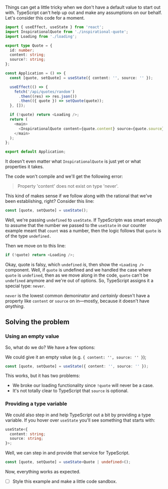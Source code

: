 Things can get a little tricky when we don't have a default value to start out with. TypeScript can't help up out and make any assumptions on our behalf. Let's consider this code for a moment.

````ts
import { useEffect, useState } from 'react';
import InspirationalQuote from './inspirational-quote';
import Loading from './loading';

export type Quote = {
  id: number;
  content: string;
  source?: string;
};

const Application = () => {
  const [quote, setQuote] = useState({ content: '', source: '' });

  useEffect(() => {
    fetch('/api/quotes/random')
      .then((res) => res.json())
      .then(({ quote }) => setQuote(quote));
  }, []);

  if (!quote) return <Loading />;
  return (
    <main>
      <InspirationalQuote content={quote.content} source={quote.source} />
    </main>
  );
};

export default Application;
````

It doesn't even matter what `InspirationalQuote` is just yet or what properties it takes.

The code won't compile and we'll get the following error:

 > 
 > Property 'content' does not exist on type 'never'.

This kind of makes sense if we follow along with the rational that we've been establishing, right? Consider this line:

````ts
const [quote, setQuote] = useState();
````

Well, we're passing `undefined` to `useState`. If TypeScriptn was smart enough to assume that the number we passed to the `useState` in our counter example meant that `count` was a number, then the logic follows that `quote` is of the type `undefined.`

Then we move on to this line:

````ts
if (!quote) return <Loading />;
````

Okay, quote is falsy, which `undefined` *is*, then show the `<Loading />` component. Well, if `quote` is undefined and we handled the case where `quote` is `undefined`, then as we move along in the code, `quote` can't be `undefined` anymore and we're out of options. So, TypeScript assigns it a special type: `never`.

`never` is the lowest common demoninator and *certainly* doesn't have a property like `content` or `source` on in—mostly, because it doesn't have *anything*.

## Solving the problem

### Using an empty value

So, what do we do? We have a few options:

We could give it an empty value (e.g. `{ content: '', source: '' }`);

````ts
const [quote, setQuote] = useState({ content: '', source: '' });
````

This works, but it has two problems:

* We broke our loading functionality since `!quote` will never be a case.
* It's not totally clear to TypeScript that `source` is optional.

### Providing a type variable

We could also step in and help TypeScript out a bit by providing a type variable. If you hover over `useState` you'll see something that starts with:

````ts
useState<{
  content: string;
  source: string;
}>;
````

Well, we can step in and provide that service for TypeScript.

````ts
const [quote, setQuote] = useState<Quote | undefined>();
````

Now, everything works as expected.

* [ ] Style this example and make a little code sandbox.
